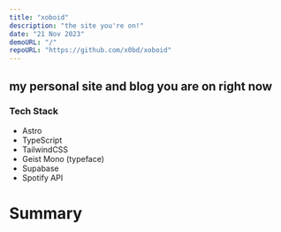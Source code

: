 ```yaml
---
title: "xoboid"
description: "the site you're on!"
date: "21 Nov 2023"
demoURL: "/"
repoURL: "https://github.com/x0bd/xoboid"
---
```


## my personal site and blog you are on right now

### Tech Stack

-   Astro
-   TypeScript 
-   TailwindCSS
-   Geist Mono (typeface)
-   Supabase
-   Spotify API

# Summary
